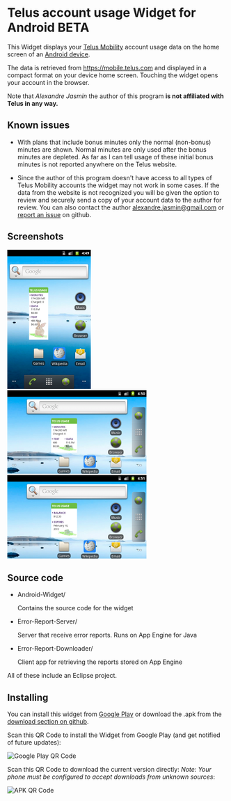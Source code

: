 Telus account usage Widget for Android BETA
===========================================

This Widget displays your [Telus Mobility][1] account usage data on the home screen of an [Android device][2].

The data is retrieved from https://mobile.telus.com and displayed in a compact format on your device home screen.
Touching the widget opens your account in the browser.

Note that *Alexandre Jasmin* the author of this program **is not affiliated with Telus in any way.**


Known issues
------------

 - With plans that include bonus minutes only the normal (non-bonus) minutes are shown. Normal minutes are only used
after the bonus minutes are depleted. As far as I can tell usage of these initial bonus minutes is not reported
anywhere on the Telus website.

 - Since the author of this program doesn't have access to all types of Telus Mobility accounts the widget may not
work in some cases. If the data from the website is not recognized you will be given the option to review and
securely send a copy of your account data to the author for review. You can also contact the author
alexandre.jasmin@gmail.com or [report an issue][3] on github.


Screenshots
-----------
![Screenshot](https://github.com/ajasmin/telus_usage_android_widget/raw/master/media/screenshot-1-small.png)
![Screenshot](https://github.com/ajasmin/telus_usage_android_widget/raw/master/media/screenshot-2-small.png)
![Screenshot](https://github.com/ajasmin/telus_usage_android_widget/raw/master/media/screenshot-3-small.png)


Source code
-----------

 - Android-Widget/

      Contains the source code for the widget  


 - Error-Report-Server/

      Server that receive error reports. Runs on App Engine for Java


 - Error-Report-Downloader/

      Client app for retrieving the reports stored on App Engine


All of these include an Eclipse project.


Installing
----------

You can install this widget from [Google Play][4] or download the .apk from the [download section on github][5].

Scan this QR Code to install the Widget from Google Play (and get notified of future updates):

![Google Play QR Code](https://chart.googleapis.com/chart?cht=qr&chs=200x200&chl=market%3A//details%3Fid%3Dcom.github.ajasmin.telususageandroidwidget&chld=H|0)

Scan this QR Code to download the current version directly:
*Note: Your phone must be configured to accept downloads from unknown sources*:

![APK QR Code](https://chart.googleapis.com/chart?cht=qr&chs=200x200&chl=https://github.com/downloads/ajasmin/telus_usage_android_widget/Telus-Usage-BETA-13.apk&chld=H|0)




  [1]: http://www.telusmobility.com/ "Telus Website"
  [2]: http://www.android.com/ "Android Website"
  [3]: https://github.com/ajasmin/telus_usage_android_widget/issues "Issues"
  [4]: https://play.google.com/store/apps/details?id=com.github.ajasmin.telususageandroidwidget "Google Play download"
  [5]: https://github.com/ajasmin/telus_usage_android_widget/downloads "github downloads"
